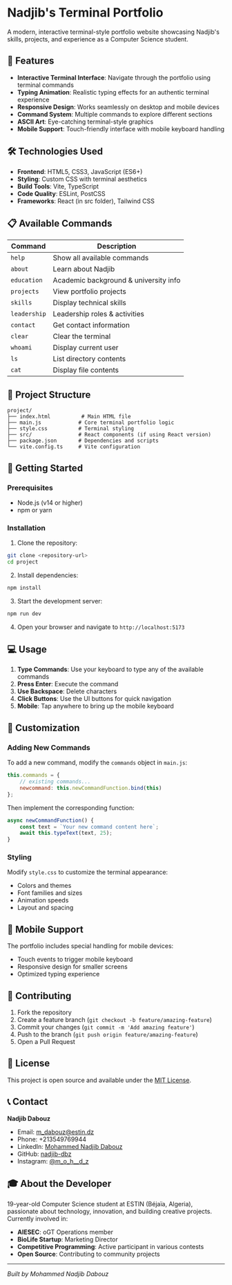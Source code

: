 # Nadjib's Terminal Portfolio

A modern, interactive terminal-style portfolio website showcasing Nadjib's skills, projects, and experience as a Computer Science student.

## 🚀 Features

- **Interactive Terminal Interface**: Navigate through the portfolio using terminal commands
- **Typing Animation**: Realistic typing effects for an authentic terminal experience
- **Responsive Design**: Works seamlessly on desktop and mobile devices
- **Command System**: Multiple commands to explore different sections
- **ASCII Art**: Eye-catching terminal-style graphics
- **Mobile Support**: Touch-friendly interface with mobile keyboard handling

## 🛠️ Technologies Used

- **Frontend**: HTML5, CSS3, JavaScript (ES6+)
- **Styling**: Custom CSS with terminal aesthetics
- **Build Tools**: Vite, TypeScript
- **Code Quality**: ESLint, PostCSS
- **Frameworks**: React (in src folder), Tailwind CSS

## 📋 Available Commands

| Command | Description |
|---------|-------------|
| `help` | Show all available commands |
| `about` | Learn about Nadjib |
| `education` | Academic background & university info |
| `projects` | View portfolio projects |
| `skills` | Display technical skills |
| `leadership` | Leadership roles & activities |
| `contact` | Get contact information |
| `clear` | Clear the terminal |
| `whoami` | Display current user |
| `ls` | List directory contents |
| `cat` | Display file contents |

## 🎯 Project Structure

```
project/
├── index.html          # Main HTML file
├── main.js            # Core terminal portfolio logic
├── style.css          # Terminal styling
├── src/               # React components (if using React version)
├── package.json       # Dependencies and scripts
└── vite.config.ts     # Vite configuration
```

## 🚀 Getting Started

### Prerequisites

- Node.js (v14 or higher)
- npm or yarn

### Installation

1. Clone the repository:
```bash
git clone <repository-url>
cd project
```

2. Install dependencies:
```bash
npm install
```

3. Start the development server:
```bash
npm run dev
```

4. Open your browser and navigate to `http://localhost:5173`

## 💻 Usage

1. **Type Commands**: Use your keyboard to type any of the available commands
2. **Press Enter**: Execute the command
3. **Use Backspace**: Delete characters
4. **Click Buttons**: Use the UI buttons for quick navigation
5. **Mobile**: Tap anywhere to bring up the mobile keyboard

## 🎨 Customization

### Adding New Commands

To add a new command, modify the `commands` object in `main.js`:

```javascript
this.commands = {
    // existing commands...
    newcommand: this.newCommandFunction.bind(this)
};
```

Then implement the corresponding function:

```javascript
async newCommandFunction() {
    const text = `Your new command content here`;
    await this.typeText(text, 25);
}
```

### Styling

Modify `style.css` to customize the terminal appearance:
- Colors and themes
- Font families and sizes
- Animation speeds
- Layout and spacing

## 📱 Mobile Support

The portfolio includes special handling for mobile devices:
- Touch events to trigger mobile keyboard
- Responsive design for smaller screens
- Optimized typing experience

## 🤝 Contributing

1. Fork the repository
2. Create a feature branch (`git checkout -b feature/amazing-feature`)
3. Commit your changes (`git commit -m 'Add amazing feature'`)
4. Push to the branch (`git push origin feature/amazing-feature`)
5. Open a Pull Request

## 📄 License

This project is open source and available under the [MIT License](LICENSE).

## 📞 Contact

**Nadjib Dabouz**
- Email: m_dabouz@estin.dz
- Phone: +213549769944
- LinkedIn: [Mohammed Nadjib Dabouz](https://www.linkedin.com/in/mohammed-nadjib-dabouz-47679b351/)
- GitHub: [nadjib-dbz](https://github.com/nadjib-dbz)
- Instagram: [@m_o_h__d_z](https://www.instagram.com/m_o_h__d_z/)

## 🎓 About the Developer

19-year-old Computer Science student at ESTIN (Béjaïa, Algeria), passionate about technology, innovation, and building creative projects. Currently involved in:

- **AIESEC**: oGT Operations member
- **BioLife Startup**: Marketing Director
- **Competitive Programming**: Active participant in various contests
- **Open Source**: Contributing to community projects

---

*Built by Mohammed Nadjib Dabouz*
